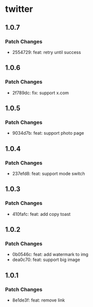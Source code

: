 # twitter

## 1.0.7

### Patch Changes

- 2554729: feat: retry until success

## 1.0.6

### Patch Changes

- 2f789dc: fix: support x.com

## 1.0.5

### Patch Changes

- 9034d7b: feat: support photo page

## 1.0.4

### Patch Changes

- 237efd8: feat: support mode switch

## 1.0.3

### Patch Changes

- 410fafc: feat: add copy toast

## 1.0.2

### Patch Changes

- 0b0546c: feat: add watermark to img
- dea0c70: feat: support big image

## 1.0.1

### Patch Changes

- 8e1de3f: feat: remove link
